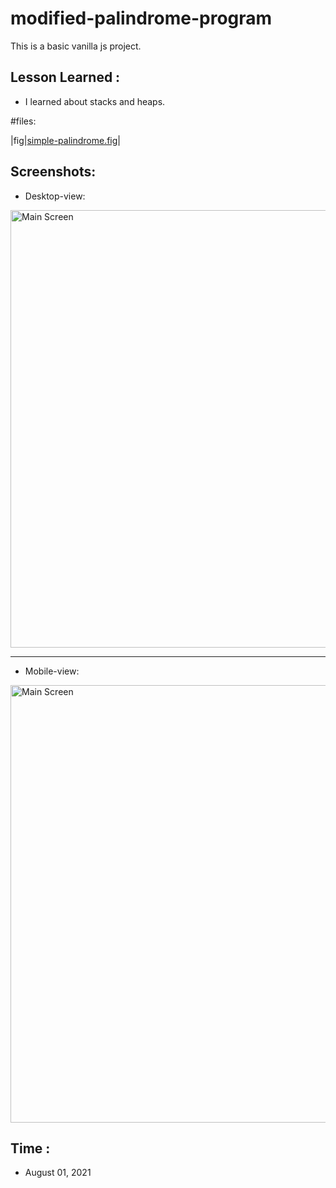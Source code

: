 # modified-palindrome-program

This is a basic vanilla js project.

## Lesson Learned :

- I learned about stacks and heaps.

#files:

|fig|[simple-palindrome.fig](https://github.com/marloqwerty/modified-palindrome-program/blob/main/simple-palindrome.fig)|


## Screenshots:

- Desktop-view:
<div>
  <img src="https://github.com/JeloRisk/html-css-js-repository/blob/main/modified-palindrome-program/assets/screenshots/modified-palindrome-program-sc(2).png" alt="Main Screen" height="700dp">
</div>

---

- Mobile-view:
<div>
  <img src="https://github.com/JeloRisk/html-css-js-repository/blob/main/modified-palindrome-program/assets/screenshots/modified-palindrome-program-sc(1).png" alt="Main Screen" height="700dp">
</div>

## Time :

- August 01, 2021
